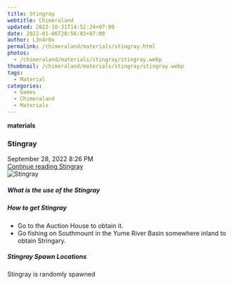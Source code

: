 ```yaml
---
title: Stingray
webtitle: Chimeraland
updated: 2022-10-31T14:52:24+07:00
date: 2022-01-06T20:56:03+07:00
author: L3n4r0x
permalink: /chimeraland/materials/stingray.html
photos:
  - /chimeraland/materials/stingray/stingray.webp
thumbnail: /chimeraland/materials/stingray/stingray.webp
tags:
  - Material
categories:
  - Games
  - Chimeraland
  - Materials
---
```


<section id="bootstrap-wrapper"><link rel="stylesheet" href="https://cdn.statically.io/gh/dimaslanjaka/Web-Manajemen/40ac3225/css/bootstrap-4.5-wrapper.css"/><div class="row g-0 border rounded overflow-hidden flex-md-row mb-4 shadow-sm position-relative"><div class="col p-4 d-flex flex-column position-static"><strong class="d-inline-block mb-2 text-success">materials</strong><h3 class="mb-0">Stingray</h3><div class="mb-1 text-muted">September 28, 2022 8:26 PM</div><a href="#" class="stretched-link d-none">Continue reading Stingray</a></div><div class="col-auto d-none d-lg-block"><img src="/chimeraland/materials/stingray/stingray.webp" alt="Stingray"/></div></div><div class="row"><div class="col-lg-6 col-12 mb-2"><div class="card"><div class="card-body"><h5 class="card-title">What is the use of the Stingray</h5><div class="card-text"><ul></ul></div></div></div></div><div class="col-lg-6 col-12 mb-2"><div class="card"><div class="card-body"><h5 class="card-title">How to get Stingray</h5><div class="card-text"><ul><li>Go to the Auction House to obtain it.</li><li>Go fishing on Southmount in the Yume River Basin somewhere inland to obtain Stringary.</li></ul></div></div></div></div><div class="col-12 mb-2"><h5>Stingray Spawn Locations</h5><p>Stingray is randomly spawned</p></div></div></section>
